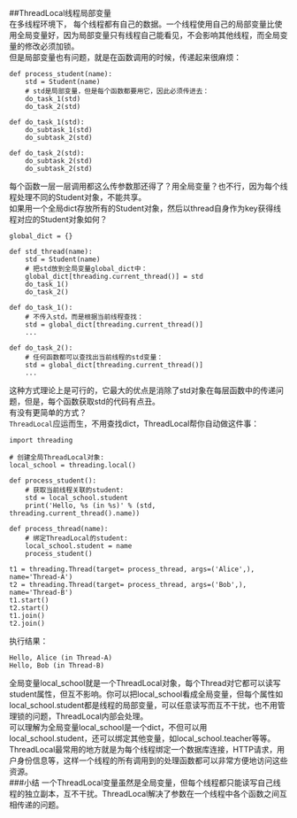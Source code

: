 ##ThreadLocal线程局部变量  
在多线程环境下， 每个线程都有自己的数据。一个线程使用自己的局部变量比使用全局变量好，因为局部变量只有线程自己能看见，不会影响其他线程，而全局变量的修改必须加锁。  
但是局部变量也有问题，就是在函数调用的时候，传递起来很麻烦：  

	def process_student(name):
	    std = Student(name)
	    # std是局部变量，但是每个函数都要用它，因此必须传进去：
	    do_task_1(std)
	    do_task_2(std)
	
	def do_task_1(std):
	    do_subtask_1(std)
	    do_subtask_2(std)
	
	def do_task_2(std):
	    do_subtask_2(std)
	    do_subtask_2(std)
每个函数一层一层调用都这么传参数那还得了？用全局变量？也不行，因为每个线程处理不同的Student对象，不能共享。  
如果用一个全局dict存放所有的Student对象，然后以thread自身作为key获得线程对应的Student对象如何？  

	global_dict = {}
	
	def std_thread(name):
	    std = Student(name)
	    # 把std放到全局变量global_dict中：
	    global_dict[threading.current_thread()] = std
	    do_task_1()
	    do_task_2()
	
	def do_task_1():
	    # 不传入std，而是根据当前线程查找：
	    std = global_dict[threading.current_thread()]
	    ...
	
	def do_task_2():
	    # 任何函数都可以查找出当前线程的std变量：
	    std = global_dict[threading.current_thread()]
	    ...
这种方式理论上是可行的，它最大的优点是消除了std对象在每层函数中的传递问题，但是，每个函数获取std的代码有点丑。  
有没有更简单的方式？  
`ThreadLocal`应运而生，不用查找dict，ThreadLocal帮你自动做这件事：

	import threading
	
	# 创建全局ThreadLocal对象:
	local_school = threading.local()
	
	def process_student():
	    # 获取当前线程关联的student:
	    std = local_school.student
	    print('Hello, %s (in %s)' % (std, threading.current_thread().name))
	
	def process_thread(name):
	    # 绑定ThreadLocal的student:
	    local_school.student = name
	    process_student()
	
	t1 = threading.Thread(target= process_thread, args=('Alice',), name='Thread-A')
	t2 = threading.Thread(target= process_thread, args=('Bob',), name='Thread-B')
	t1.start()
	t2.start()
	t1.join()
	t2.join()
执行结果：

	Hello, Alice (in Thread-A)
	Hello, Bob (in Thread-B)  
全局变量local_school就是一个ThreadLocal对象，每个Thread对它都可以读写student属性，但互不影响。你可以把local_school看成全局变量，但每个属性如local_school.student都是线程的局部变量，可以任意读写而互不干扰，也不用管理锁的问题，ThreadLocal内部会处理。  
可以理解为全局变量local_school是一个dict，不但可以用local_school.student，还可以绑定其他变量，如local_school.teacher等等。  
ThreadLocal最常用的地方就是为每个线程绑定一个数据库连接，HTTP请求，用户身份信息等，这样一个线程的所有调用到的处理函数都可以非常方便地访问这些资源。  
###小结
一个ThreadLocal变量虽然是全局变量，但每个线程都只能读写自己线程的独立副本，互不干扰。ThreadLocal解决了参数在一个线程中各个函数之间互相传递的问题。  
